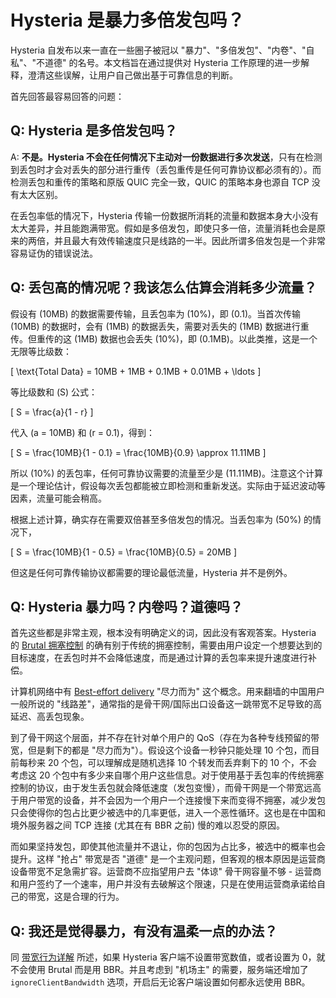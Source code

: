 # Hysteria 是暴力多倍发包吗？

Hysteria 自发布以来一直在一些圈子被冠以 "暴力"、"多倍发包"、"内卷"、"自私"、"不道德" 的名号。本文档旨在通过提供对 Hysteria 工作原理的进一步解释，澄清这些误解，让用户自己做出基于可靠信息的判断。

首先回答最容易回答的问题：

## Q: Hysteria 是多倍发包吗？

A: **不是。Hysteria 不会在任何情况下主动对一份数据进行多次发送**，只有在检测到丢包时才会对丢失的部分进行重传（丢包重传是任何可靠协议都必须有的）。而检测丢包和重传的策略和原版 QUIC 完全一致，QUIC 的策略本身也源自 TCP 没有太大区别。

在丢包率低的情况下，Hysteria 传输一份数据所消耗的流量和数据本身大小没有太大差异，并且能跑满带宽。假如是多倍发包，即使只多一倍，流量消耗也会是原来的两倍，并且最大有效传输速度只是线路的一半。因此所谓多倍发包是一个非常容易证伪的错误说法。

## Q: 丢包高的情况呢？我该怎么估算会消耗多少流量？

假设有 \(10MB\) 的数据需要传输，且丢包率为 \(10\%\)，即 \(0.1\)。当首次传输 \(10MB\) 的数据时，会有 \(1MB\) 的数据丢失，需要对丢失的 \(1MB\) 数据进行重传。但重传的这 \(1MB\) 数据也会丢失 \(10\%\)，即 \(0.1MB\)。以此类推，这是一个无限等比级数：

\[
\text{Total Data} = 10MB + 1MB + 0.1MB + 0.01MB + \ldots
\]

等比级数和 \(S\) 公式：

\[
S = \frac{a}{1 - r}
\]

代入 \(a = 10MB\) 和 \(r = 0.1\)，得到：

\[
S = \frac{10MB}{1 - 0.1} = \frac{10MB}{0.9} \approx 11.11MB
\]

所以 \(10\%\) 的丢包率，任何可靠协议需要的流量至少是 \(11.11MB\)。注意这个计算是一个理论估计，假设每次丢包都能被立即检测和重新发送。实际由于延迟波动等因素，流量可能会稍高。

根据上述计算，确实存在需要双倍甚至多倍发包的情况。当丢包率为 \(50\%\) 的情况下，

\[
S = \frac{10MB}{1 - 0.5} = \frac{10MB}{0.5} = 20MB
\]

但这是任何可靠传输协议都需要的理论最低流量，Hysteria 并不是例外。

## Q: Hysteria 暴力吗？内卷吗？道德吗？

首先这些都是非常主观，根本没有明确定义的词，因此没有客观答案。Hysteria 的 [Brutal 拥塞控制](../advanced/Full-Server-Config.md#_6) 的确有别于传统的拥塞控制，需要由用户设定一个想要达到的目标速度，在丢包时并不会降低速度，而是通过计算的丢包率来提升速度进行补偿。

计算机网络中有 [Best-effort delivery](https://en.wikipedia.org/wiki/Best-effort_delivery) "尽力而为" 这个概念。用来翻墙的中国用户一般所说的 "线路差"，通常指的是骨干网/国际出口设备这一跳带宽不足导致的高延迟、高丢包现象。

到了骨干网这个层面，并不存在针对单个用户的 QoS（存在为各种专线预留的带宽，但是剩下的都是 "尽力而为"）。假设这个设备一秒钟只能处理 10 个包，而目前每秒来 20 个包，可以理解成是随机选择 10 个转发而丢弃剩下的 10 个，不会考虑这 20 个包中有多少来自哪个用户这些信息。对于使用基于丢包率的传统拥塞控制的协议，由于发生丢包就会降低速度（发包变慢），而骨干网是一个带宽远高于用户带宽的设备，并不会因为一个用户一个连接慢下来而变得不拥塞，减少发包只会使得你的包占比更少被选中的几率更低，进入一个恶性循环。这也是在中国和境外服务器之间 TCP 连接 (尤其在有 BBR 之前) 慢的难以忍受的原因。

而如果坚持发包，即使其他流量并不退让，你的包因为占比多，被选中的概率也会提升。这样 "抢占" 带宽是否 "道德" 是一个主观问题，但客观的根本原因是运营商设备带宽不足急需扩容。运营商不应指望用户去 "体谅" 骨干网容量不够 - 运营商和用户签约了一个速率，用户并没有去破解这个限速，只是在使用运营商承诺给自己的带宽，这是合理的行为。

## Q: 我还是觉得暴力，有没有温柔一点的办法？

同 [带宽行为详解](../advanced/Full-Server-Config.md#_6) 所述，如果 Hysteria 客户端不设置带宽数值，或者设置为 0，就不会使用 Brutal 而是用 BBR。并且考虑到 "机场主" 的需要，服务端还增加了 `ignoreClientBandwidth` 选项，开启后无论客户端设置如何都永远使用 BBR。
